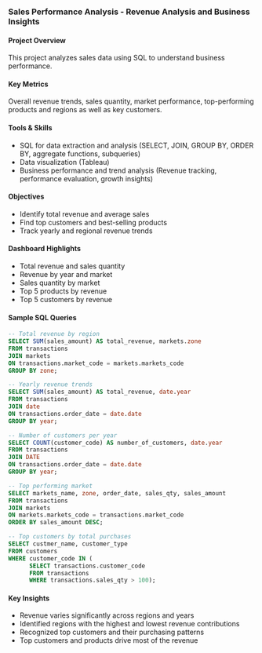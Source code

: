 ### Sales Performance Analysis - Revenue Analysis and Business Insights

#### Project Overview
This project analyzes sales data using SQL to understand business performance. 

#### Key Metrics
Overall revenue trends, sales quantity, market performance, top-performing products and regions as well as key customers.

#### Tools & Skills
- SQL for data extraction and analysis (SELECT, JOIN, GROUP BY, ORDER BY, aggregate functions, subqueries)
- Data visualization (Tableau)  
- Business performance and trend analysis (Revenue tracking, performance evaluation, growth insights)

#### Objectives
- Identify total revenue and average sales
- Find top customers and best-selling products
- Track yearly and regional revenue trends

#### Dashboard Highlights
- Total revenue and sales quantity
- Revenue by year and market
- Sales quantity by market
- Top 5 products by revenue
- Top 5 customers by revenue

#### Sample SQL Queries

```sql
-- Total revenue by region
SELECT SUM(sales_amount) AS total_revenue, markets.zone
FROM transactions
JOIN markets
ON transactions.market_code = markets.markets_code
GROUP BY zone;

-- Yearly revenue trends
SELECT SUM(sales_amount) AS total_revenue, date.year
FROM transactions
JOIN date
ON transactions.order_date = date.date
GROUP BY year;

-- Number of customers per year
SELECT COUNT(customer_code) AS number_of_customers, date.year
FROM transactions
JOIN DATE 
ON transactions.order_date = date.date
GROUP BY year;

-- Top performing market
SELECT markets_name, zone, order_date, sales_qty, sales_amount
FROM transactions
JOIN markets
ON markets.markets_code = transactions.market_code
ORDER BY sales_amount DESC;

-- Top customers by total purchases
SELECT custmer_name, customer_type
FROM customers
WHERE customer_code IN (
      SELECT transactions.customer_code
      FROM transactions
      WHERE transactions.sales_qty > 100);
```

#### Key Insights
- Revenue varies significantly across regions and years
- Identified regions with the highest and lowest revenue contributions
- Recognized top customers and their purchasing patterns
- Top customers and products drive most of the revenue
  
